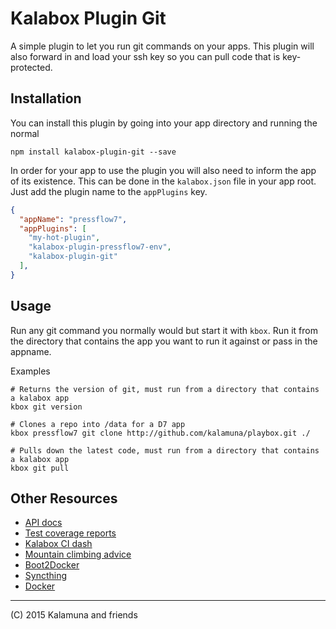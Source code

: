 # Kalabox Plugin Git

A simple plugin to let you run git commands on your apps. This plugin will also forward in and load your ssh key so you can pull code that is key-protected.

## Installation

You can install this plugin by going into your app directory and running the normal

```
npm install kalabox-plugin-git --save
```

In order for your app to use the plugin you will also need to inform the app of its existence. This can be done in the `kalabox.json` file in your app root. Just add the plugin name to the `appPlugins` key.

```json
{
  "appName": "pressflow7",
  "appPlugins": [
    "my-hot-plugin",
    "kalabox-plugin-pressflow7-env",
    "kalabox-plugin-git"
  ],
}

```

## Usage

Run any git command you normally would but start it with `kbox`. Run it from the directory that contains the app you want to run it against or pass in the appname.

Examples

```
# Returns the version of git, must run from a directory that contains a kalabox app 
kbox git version

# Clones a repo into /data for a D7 app
kbox pressflow7 git clone http://github.com/kalamuna/playbox.git ./

# Pulls down the latest code, must run from a directory that contains a kalabox app
kbox git pull
```

## Other Resources

* [API docs](http://api.kalabox.me/)
* [Test coverage reports](http://coverage.kalabox.me/)
* [Kalabox CI dash](http://ci.kalabox.me/)
* [Mountain climbing advice](https://www.youtube.com/watch?v=tkBVDh7my9Q)
* [Boot2Docker](https://github.com/boot2docker/boot2docker)
* [Syncthing](https://github.com/syncthing/syncthing)
* [Docker](https://github.com/docker/docker)

-------------------------------------------------------------------------------------
(C) 2015 Kalamuna and friends


